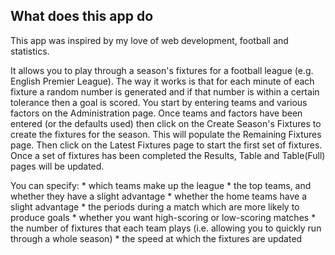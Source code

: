## What does this app do

This app was inspired by my love of web development, football and statistics.

It allows you to play through a season's fixtures for a football league (e.g. English Premier League).
The way it works is that for each minute of each fixture a random number is generated and if that number is within a certain tolerance then a goal is scored.
You start by entering teams and various factors on the <span>Administration</span> page.
Once teams and factors have been entered (or the defaults used) then click on the <span>Create Season's Fixtures</span> to create the fixtures for the season.
This will populate the <span>Remaining Fixtures</span> page.
Then click on the <span>Latest Fixtures</span> page to start the first set of fixtures.
Once a set of fixtures has been completed the <span>Results, Table and Table(Full)</span> pages will be updated.

You can specify:
    * which teams make up the league
    * the top teams, and whether they have a slight advantage
    * whether the home teams have a slight advantage
    * the periods during a match which are more likely to produce goals
    * whether you want high-scoring or low-scoring matches
    * the number of fixtures that each team plays (i.e. allowing you to quickly run through a whole season)
    * the speed at which the fixtures are updated
